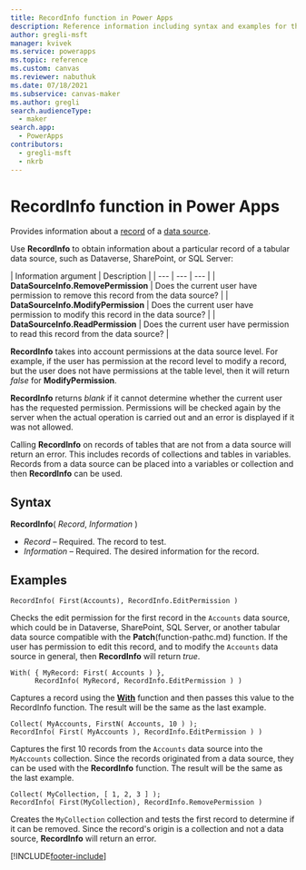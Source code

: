 ```yaml
---
title: RecordInfo function in Power Apps
description: Reference information including syntax and examples for the RecordInfo function in Power Apps.
author: gregli-msft
manager: kvivek
ms.service: powerapps
ms.topic: reference
ms.custom: canvas
ms.reviewer: nabuthuk
ms.date: 07/18/2021
ms.subservice: canvas-maker
ms.author: gregli
search.audienceType: 
  - maker
search.app: 
  - PowerApps
contributors:
  - gregli-msft
  - nkrb
---
```

# RecordInfo function in Power Apps
Provides information about a [record](../working-with-tables#elements-of-a-table) of a [data source](../working-with-data-sources.md).

Use **RecordInfo** to obtain information about a particular record of a tabular data source, such as Dataverse, SharePoint, or SQL Server:

| Information argument | Description |
| --- | --- | --- |
| **DataSourceInfo.RemovePermission** | Does the current user have permission to remove this record from the data source? |
| **DataSourceInfo.ModifyPermission** | Does the current user have permission to modify this record in the data source? |
| **DataSourceInfo.ReadPermission** | Does the current user have permission to read this record from the data source? |

**RecordInfo** takes into account permissions at the data source level.  For example, if the user has permission at the record level to modify a record, but the user does not have permissions at the table level, then it will return *false* for **ModifyPermission**.

**RecordInfo** returns *blank* if it cannot determine whether the current user has the requested permission.  Permissions will be checked again by the server when the actual operation is carried out and an error is displayed if it was not allowed.

Calling **RecordInfo** on records of tables that are not from a data source will return an error.  This includes records of collections and tables in variables.  Records from a data source can be placed into a variables or collection and then **RecordInfo** can be used. 

## Syntax
**RecordInfo**( *Record*, *Information* )

* *Record* – Required. The record to test.
* *Information* – Required. The desired information for the record.

## Examples

```powerapps-dot
RecordInfo( First(Accounts), RecordInfo.EditPermission )
```
Checks the edit permission for the first record in the `Accounts` data source, which could be in Dataverse, SharePoint, SQL Server, or another tabular data source compatible with the **Patch**(function-pathc.md) function.  If the user has permission to edit this record, and to modify the `Accounts` data source in general, then **RecordInfo** will return *true*.  

```powerapps-dot
With( { MyRecord: First( Accounts ) }, 
      RecordInfo( MyRecord, RecordInfo.EditPermission ) )
```
Captures a record using the [**With**](function-with.md) function and then passes this value to the RecordInfo function.  The result will be the same as the last example.

```powerapps-dot
Collect( MyAccounts, FirstN( Accounts, 10 ) );
RecordInfo( First( MyAccounts ), RecordInfo.EditPermission ) )
```
Captures the first 10 records from the `Accounts` data source into the `MyAccounts` collection.  Since the records originated from a data source, they can be used with the **RecordInfo** function.  The result will be the same as the last example.

```powerapps-dot
Collect( MyCollection, [ 1, 2, 3 ] );
RecordInfo( First(MyCollection), RecordInfo.RemovePermission )
```
Creates the `MyCollection` collection and tests the first record to determine if it can be removed.  Since the record's origin is a collection and not a data source, **RecordInfo** will return an error.

[!INCLUDE[footer-include](../../../includes/footer-banner.md)]
